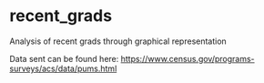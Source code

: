 # recent_grads

Analysis of recent grads through graphical representation

Data sent can be found here: https://www.census.gov/programs-surveys/acs/data/pums.html
